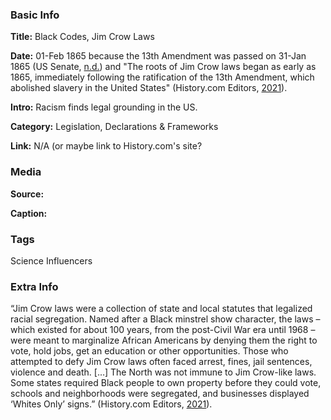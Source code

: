### Basic Info

**Title:** Black Codes, Jim Crow Laws

**Date:** 01-Feb 1865 because the 13th Amendment was passed on 31-Jan 1865 (US Senate, [n.d.](https://www.senate.gov/artandhistory/history/minute/Senate_Passes_the_Thirteenth_Amendment.htm)) and "The roots of Jim Crow laws began as early as 1865, immediately following the ratification of the 13th Amendment, which abolished slavery in the United States" (History.com Editors, [2021](https://www.history.com/topics/early-20th-century-us/jim-crow-laws)).

**Intro:** Racism finds legal grounding in the US.

**Category:** Legislation, Declarations & Frameworks

**Link:** N/A (or maybe link to History.com's site?

### Media

**Source:** 

**Caption:** 

### Tags

Science Influencers

### Extra Info

“Jim Crow laws were a collection of state and local statutes that legalized racial segregation. Named after a Black minstrel show character, the laws – which existed for about 100 years, from the post-Civil War era until 1968 – were meant to marginalize African Americans by denying them the right to vote, hold jobs, get an education or other opportunities. Those who attempted to defy Jim Crow laws often faced arrest, fines, jail sentences, violence and death. […] The North was not immune to Jim Crow-like laws. Some states required Black people to own property before they could vote, schools and neighborhoods were segregated, and businesses displayed ‘Whites Only’ signs.” (History.com Editors, [2021](https://www.history.com/topics/early-20th-century-us/jim-crow-laws)).
